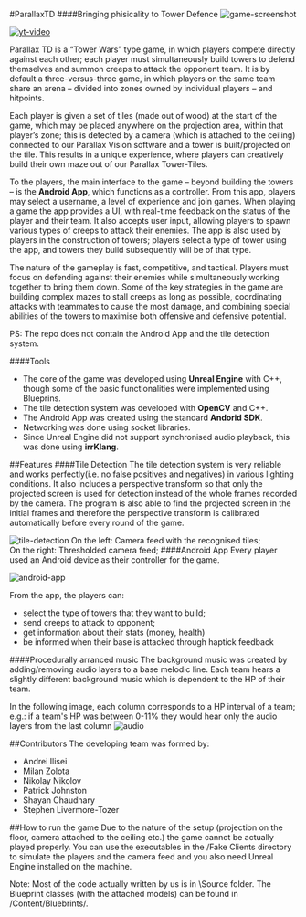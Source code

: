#ParallaxTD
####Bringing phisicality to Tower Defence
![game-screenshot](https://cloud.githubusercontent.com/assets/9435724/10560156/10ec42d8-74fa-11e5-8abb-50ed98a7244b.png)

[![yt-video](https://cloud.githubusercontent.com/assets/9435724/10560153/10e9000a-74fa-11e5-88ad-d9304e33e07f.png)](https://www.youtube.com/watch?v=oYYZJd8W8i8)

Parallax TD is a “Tower Wars” type game, in which players compete directly against each other; each player must simultaneously build towers to defend themselves and summon creeps to attack the opponent team. It is by default a three-versus-three game, in which players on the same team share an arena – divided into zones owned by individual players – and hitpoints.

Each player is given a set of tiles (made out of wood) at the start of the game, which may be placed anywhere on the projection area, within that player’s zone; this is detected by a camera (which is attached to the ceiling) connected to our Parallax Vision software and a tower is built/projected on the tile. This results in a unique experience, where players can creatively build their own maze out of our Parallax Tower-Tiles.

To the players, the main interface to the game – beyond building the towers – is the **Android App**, which functions as a controller. From this app, players may select a username, a level of experience and join games. When playing a game the app provides a UI, with real-time feedback on the status of the player and their team. It also accepts user input, allowing players to spawn various types of creeps to attack their enemies. The app is also used  by players in the construction of towers; players select a type of tower using the app, and towers they build subsequently will be of that type.

The nature of the gameplay is fast, competitive, and tactical. Players must focus on defending against their enemies while simultaneously working together to bring them down. Some of the key strategies in the game are building complex mazes to stall creeps as long as possible, coordinating attacks with teammates to cause the most damage, and combining special abilities of the towers to maximise both offensive and defensive potential.

PS: The repo does not contain the Android App and the tile detection system.

####Tools

- The core of the game was developed using **Unreal Engine** with C++, though some of the basic functionalities were implemented using Blueprins.
- The tile detection system was developed with **OpenCV** and C++.
- The Android App was created using the standard **Andorid SDK**.
- Networking was done using socket libraries.
- Since Unreal Engine did not support synchronised audio playback, this was done using **irrKlang**.

##Features
####Tile Detection
The tile detection system is very reliable and works perfectly(i.e. no false positives and negatives) in various lighting conditions. It also includes a perspective transform so that only the projected screen is used for detection instead of the whole frames recorded by the camera. The program is also able to find the projected screen in the initial frames and therefore the perspective transform is calibrated automatically before every round of the game.

![tile-detection](https://cloud.githubusercontent.com/assets/9435724/10560157/10f08f6e-74fa-11e5-89d4-cc68bb1ad49e.png)
On the left: Camera feed with the recognised tiles;<br>
On the right: Thresholded camera feed;
####Android App
Every player used an Android device as their controller for the game.

![android-app](https://cloud.githubusercontent.com/assets/9435724/10560154/10ea1684-74fa-11e5-8729-a14bd70715cc.png)

From the app, the players can:
- select the type of towers that they want to build;
- send creeps to attack to opponent;
- get information about their stats (money, health)
- be informed when their base is attacked through haptick feedback

####Procedurally arranced music
The background music was created by adding/removing audio layers to a base melodic line. Each team hears a slightly different background music which is dependent to the HP of their team.

In the following image, each column corresponds to a HP interval of a team; e.g.: if a team's HP was between 0-11% they would hear only the audio layers from the last column
![audio](https://cloud.githubusercontent.com/assets/9435724/10560155/10ea6ecc-74fa-11e5-80c1-d0d846567723.png)

##Contributors
The developing team was formed by:

- Andrei Ilisei
- Milan Zolota
- Nikolay Nikolov
- Patrick Johnston
- Shayan Chaudhary
- Stephen Livermore-Tozer

##How to run the game
Due to the nature of the setup (projection on the floor, camera attached to the ceiling etc.) the game cannot be actually played properly. You can use the executables in the /Fake Clients directory to simulate the players and the camera feed and you also need Unreal Engine installed on the machine.

Note: Most of the code actually written by us is in \Source folder. The Blueprint classes (with the attached models) can be found in /Content/Bluebrints/.
